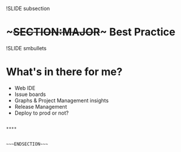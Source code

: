 !SLIDE subsection
# ~~~SECTION:MAJOR~~~ Best Practice

!SLIDE smbullets
# What's in there for me?

* Web IDE
* Issue boards
* Graphs & Project Management insights
* Release Management
* Deploy to prod or not?

~~~SECTION:handouts~~~

****


~~~ENDSECTION~~~


